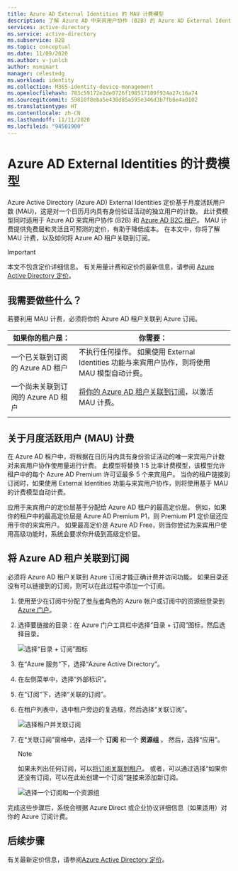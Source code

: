 ```yaml
---
title: Azure AD External Identities 的 MAU 计费模型
description: 了解 Azure AD 中来宾用户协作 (B2B) 的 Azure AD External Identities 月度活跃用户 (MAU) 计费模式。 了解如何将 Azure AD 租户关联到 Azure 订阅。
services: active-directory
ms.service: active-directory
ms.subservice: B2B
ms.topic: conceptual
ms.date: 11/09/2020
ms.author: v-junlch
author: msmimart
manager: celestedg
ms.workload: identity
ms.collection: M365-identity-device-management
ms.openlocfilehash: 783c59172e2de0726f198517109f924a27c16a74
ms.sourcegitcommit: 59810f8eba5e430d85a595e346d3b7fb6e4a0102
ms.translationtype: HT
ms.contentlocale: zh-CN
ms.lasthandoff: 11/11/2020
ms.locfileid: "94501900"
---
```

# <a name="billing-model-for-azure-ad-external-identities"></a>Azure AD External Identities 的计费模型

Azure Active Directory (Azure AD) External Identities 定价基于月度活跃用户数 (MAU)，这是对一个日历月内具有身份验证活动的独立用户的计数。 此计费模型同时适用于 Azure AD 来宾用户协作 (B2B) 和 [Azure AD B2C 租户](../../active-directory-b2c/billing.md)。 MAU 计费提供免费层和灵活且可预测的定价，有助于降低成本。 在本文中，你将了解 MAU 计费，以及如何将 Azure AD 租户关联到订阅。

> [!IMPORTANT]
> 本文不包含定价详细信息。 有关用量计费和定价的最新信息，请参阅 [Azure Active Directory 定价](https://www.azure.cn/pricing/details/active-directory/)。

## <a name="what-do-i-need-to-do"></a>我需要做些什么？

若要利用 MAU 计费，必须将你的 Azure AD 租户关联到 Azure 订阅。

|如果你的租户是：  |你需要：  |
|---------|---------|
| 一个已关联到订阅的 Azure AD 租户     | 不执行任何操作。 如果使用 External Identities 功能与来宾用户协作，则将使用 MAU 模型自动计费。        |
| 一个尚未关联到订阅的 Azure AD 租户     | [将你的 Azure AD 租户关联到订阅](#link-your-azure-ad-tenant-to-a-subscription)，以激活 MAU 计费。        |
|  |  |

## <a name="about-monthly-active-users-mau-billing"></a>关于月度活跃用户 (MAU) 计费

在 Azure AD 租户中，将根据在日历月内具有身份验证活动的唯一来宾用户计数对来宾用户协作使用量进行计费。 此模型将替换 1:5 比率计费模型，该模型允许租户中的每个 Azure AD Premium 许可证最多 5 个来宾用户。 当你的租户链接到订阅时，如果使用 External Identities 功能与来宾用户协作，则将使用基于 MAU 的计费模型自动计费。
  
应用于来宾用户的定价层基于分配给 Azure AD 租户的最高定价层。 例如，如果你的租户中的最高定价层是 Azure AD Premium P1，则 Premium P1 定价层还应用于你的来宾用户。 如果最高定价是 Azure AD Free，则当你尝试为来宾用户使用高级功能时，系统会要求你升级到高级定价层。

## <a name="link-your-azure-ad-tenant-to-a-subscription"></a>将 Azure AD 租户关联到订阅

必须将 Azure AD 租户关联到 Azure 订阅才能正确计费并访问功能。 如果目录还没有可以链接到的订阅，则可以在此过程中添加一个订阅。

1. 使用至少在订阅中分配了[参与者](../../role-based-access-control/built-in-roles.md)角色的 Azure 帐户或订阅中的资源组登录到 [Azure 门户](https://portal.azure.cn/)。

2. 选择要链接的目录：在 Azure 门户工具栏中选择“目录 + 订阅”图标，然后选择目录。

    ![选择“目录 + 订阅”图标](./media/external-identities-pricing/portal-mau-pick-directory.png)

3. 在“Azure 服务”下，选择“Azure Active Directory”。

4. 在左侧菜单中，选择“外部标识”。

5. 在“订阅”下，选择“关联的订阅”。 

6. 在租户列表中，选中租户旁边的复选框，然后选择“关联订阅”。

    ![选择租户并关联订阅](./media/external-identities-pricing/linked-subscriptions.png)

7. 在“关联订阅”窗格中，选择一个 **订阅** 和一个 **资源组** 。 然后，选择“应用”。

   > [!NOTE]
   > 如果未列出任何订阅，可以[将订阅关联到租户](../fundamentals/active-directory-how-subscriptions-associated-directory.md)。 或者，可以通过选择“如果你还没有订阅，可以在此处创建一个订阅”链接来添加新订阅。

    ![选择一个订阅和一个资源组](./media/external-identities-pricing/link-subscription-resource.png)

完成这些步骤后，系统会根据 Azure Direct 或企业协议详细信息（如果适用）对你的 Azure 订阅计费。

## <a name="next-steps"></a>后续步骤

有关最新定价信息，请参阅[Azure Active Directory 定价](https://www.azure.cn/pricing/details/active-directory/)。

